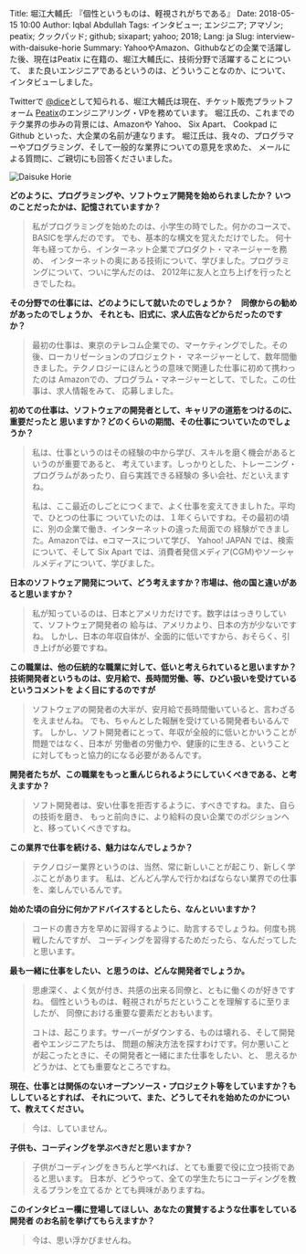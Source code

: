 Title: 堀江大輔氏: 『個性というものは、軽視されがちである』
Date: 2018-05-15 10:00
Author: Iqbal Abdullah
Tags: インタビュー; エンジニア; アマゾン; peatix; クックパッド; github; sixapart; yahoo; 2018;
Lang: ja
Slug: interview-with-daisuke-horie
Summary: YahooやAmazon、Githubなどの企業で活躍した後、現在はPeatix に在籍の、堀江大輔氏に、技術分野で活躍することについて、
また良いエンジニアであるというのは、どういうことなのか、について、インタビューしました。 

Twitterで [@dice](https://twitter.com/dice)として知られる、堀江大輔氏は現在、チケット販売プラットフォーム 
[Peatix](https://peatix.com/)のエンジニアリング・VPを務めています。
堀江氏の、これまでのテク業界の歩みの背景には、Amazonや Yahoo、 Six Apart、 Cookpad に Github
といった、大企業の名前が連なります。
堀江氏は、我々の、プログラマーやプログラミング、そして一般的な業界についての意見を求めた、
メールによる質問に、ご親切にも回答くださいました。

![Daisuke Horie]({filename}/images/engineer-interviews/daisuke-horie-picture.jpg)

**どのように、プログラミングや、ソフトウェア開発を始められましたか？
いつのことだったかは、記憶されていますか？**

> 私がプログラミングを始めたのは、小学生の時でした。何かのコースで、BASICを学んだのです。
> でも、基本的な構文を覚えただけでした。
> 何十年も経ってから、インターネット企業でプロダクト・マネージャーを務め、
> インターネットの奥にある技術について、学びました。プログラミングについて、ついに学んだのは、
> 2012年に友人と立ち上げを行ったときでしたね。

**その分野での仕事には、どのようにして就いたのでしょうか？　同僚からの勧めがあったのでしょうか、
それとも、旧式に、求人広告などからだったのですか？**

> 最初の仕事は、東京のテレコム企業での、マーケティングでした。その後、ローカリゼーションのプロジェクト・
> マネージャーとして、数年間働きました。テクノロジーにほんとうの意味で関連した仕事に初めて携わったのは
> Amazonでの、プログラム・マネージャーとして、でした。この仕事は、求人情報をみて、
> 応募しました。

**初めての仕事は、ソフトウェアの開発者として、キャリアの道筋をつけるのに、重要だったと
思いますか？どのくらいの期間、その仕事についていたのでしょうか？**

> 私は、仕事というのはその経験の中から学び、スキルを磨く機会があるというのが重要であると、
> 考えています。しっかりとした、トレーニング・プログラムがあったり、自ら実践できる経験の
> 多い会社、だといえますね。  
>
> 私は、ここ最近のしごとにつくまで、よく仕事を変えてきましｈた。平均で、ひとつの仕事に
> ついていたのは、１年くらいですね。その最初の頃に、別の企業で働き、インターネットの違った局面での
> 経験ができました。Amazonでは、eコマースについて学び、
> Yahoo! JAPAN では、検索について、そして Six
> Apart では、消費者発信メディア(CGM)やソーシャルメディアについて、学びました。

**日本のソフトウェア開発について、どう考えますか？市場は、他の国と違いがあると思いますか？**

> 私が知っているのは、日本とアメリカだけです。数字ははっきりしていて、ソフトウェア開発者の
> 給与は、アメリカより、日本の方が少ないですね。
> しかし、日本の年収自体が、全面的に低いですから、おそらく、引き上げが必要ですね。

**この職業は、他の伝統的な職業に対して、低いと考えられていると思いますか？
技術開発者というものは、安月給で、長時間労働、等、ひどい扱いを受けているというコメントを
よく目にするのですが**

> ソフトウェアの開発者の大半が、安月給で長時間働いていると、言わざるをえませんね。
> でも、ちゃんとした報酬を受けている開発者もいるんです。
> しかし、ソフト開発者にとって、年収が全般的に低いとかいうことが問題ではなく、日本が
> 労働者の労働力や、健康的に生きる、ということに対してもっと協力的になる必要があるんです。

**開発者たちが、この職業をもっと重んじられるようにしていくべきである、と考えますか？**

> ソフト開発者は、安い仕事を拒否するように、すべきですね。また、自らの技術を磨き、
> もっと前向きに、より給料の良い企業でのポジションへと、移っていくべきですね。

**この業界で仕事を続ける、魅力はなんでしょうか？**

> テクノロジー業界というのは、当然、常に新しいことが起こり、新しく学ぶことがあります。
> 私は、どんどん学んで行かねばならない業界での仕事を、楽しんでいるんです。

**始めた頃の自分に何かアドバイスするとしたら、なんといいますか？**

> コードの書き方を早めに習得するように、助言するでしょうね。何度も挑戦したんですが、
> コーディングを習得するためだったら、なんだってしたと思います。

**最も一緒に仕事をしたい、と思うのは、どんな開発者でしょうか。**

> 思慮深く、よく気が付き、共感の出来る同僚と、ともに働くのが好きですね。
> 個性というものは、軽視されがちだということを理解するに至りましたが、
> 同僚における重要な要素だとおもいます。
>
> コトは、起こります。サーバーがダウンする、ものは壊れる、そして開発者やエンジニアたちは、
> 問題の解決方法を探すわけです。何か悪いことが起こったときに、その開発者と一緒にまた仕事をしたい、と、
> 思えるかどうかは、とても重要なところですね。

**現在、仕事とは関係のないオープンソース・プロジェクト等をしていますか？もししているとすれば、
それについて、また、どうしてそれを始めたのかについて、教えてください。**

> 今は、していません。

**子供も、コーディングを学ぶべきだと思いますか？**

> 子供がコーディングをきちんと学べれば、とても重要で役に立つ技術であると思います。
> 日本が、どうやって、全ての学生たちにコーディングを教えるプランを立てるか
> とても興味がありますね。

**このインタビュー欄に登場してほしい、あなたの賞賛するような仕事をしている開発者
のお名前を挙げてもらえますか？**

> 今は、思い浮かびませんね。
